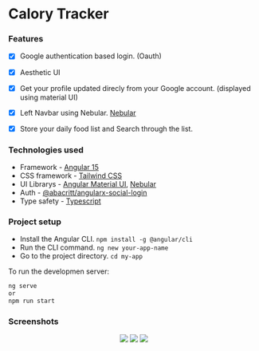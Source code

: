 

# Calory Tracker


### Features

- [x] Google authentication based login. (Oauth)
- [x] Aesthetic UI
- [x] Get your profile updated direcly from your Google account. (displayed using material UI)
- [x] Left Navbar using Nebular. [Nebular]((https://akveo.github.io/nebular/))
- [x] Store your daily food list and Search through the list.



### Technologies used
- Framework - [Angular 15](https://angular.io/)
- CSS framework - [Tailwind CSS](https://tailwindcss.com/)
- UI Librarys - [Angular Material UI](https://material.angular.io/), [Nebular](https://akveo.github.io/nebular/)
- Auth - [@abacritt/angularx-social-login](https://www.npmjs.com/package/@abacritt/angularx-social-login)
- Type safety - [Typescript](https://www.typescriptlang.org/)



### Project setup

- Install the Angular CLI. `npm install -g @angular/cli`
- Run the CLI command. `ng new your-app-name`
- Go to the project directory. `cd my-app`

To run the developmen server:

```bash
ng serve
or
npm run start
```


### Screenshots

<p align="center">
    <img src="https://user-images.githubusercontent.com/58901210/235450872-5179cfdf-afea-4cbd-91e4-103fa892b433.png">
    <img src="https://user-images.githubusercontent.com/58901210/235451375-fbba4bb4-5f04-45ea-8ae8-c4d88470034c.png">
    <img src="https://user-images.githubusercontent.com/58901210/235451423-415369ff-76ed-4d3b-a9ab-e9495e6e2456.png">
</p>


